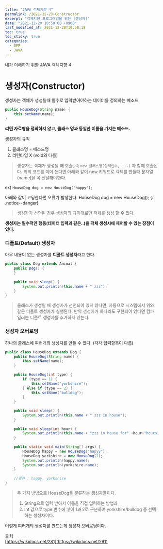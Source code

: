 ```yaml
---
title: "JAVA 객체지향 4"
permalink: /2021-12-20-Constructor
excerpt: "객체지향 프로그래밍을 위한 [생성자]"
date: "2021-12-20 10:50:00 +0900"
last_modified_at: 2021-12-20T10:50:18
toc: true
toc_sticky: true	
categories:
  - OPP
  - JAVA
---
```

내가 이해하기 위한 JAVA 객체지향 4
# 생성자(Constructor)

생성자는 객체가 생성될때 필수로 입력받아야하는 데이터를 정의하는 메소드

```java
public HouseDog(String name) {
	this.setName(name);
}
```

**리턴 자료형을 정의하지 않고, 클래스 명과 동일한 이름을 가지는 메소드.**

생성자의 규칙
1. 클래스명 = 메소드명
2. 리턴타입 X (void와 다름)

> 생성자는 객체가 생성될 때 호출, 즉 `new 클래스명(입력인수, ...)` 과 함께 호출된다.
> 위의 코드를 이어 쓴다면 아래와 같이 new 키워드로 객체를 만들때 문자열(name)을 꼭 전달해야한다.

ex)
`HouseDog dog = new HouseDog("happy");`

아래와 같이 코딩한다면 오류가 발생한다.
HouseDog dog = new HouseDog();
{: .notice--danger}

> 생성자가 선언된 경우 생성자의 규칙대로만 객체를 생성 할 수 있다.

**생성자는 필수적인 행동(데이터 입력과 같은..)을 객체 생성시에 제어할 수 있는 장점이 있다.**


### 디폴트(Default) 생성자

아무 내용이 없는 생성자를 **디폴트 생성자**라고 한다.

```java
public class Dog extends Animal {
	public Dog() {
	}
	
	public void sleep() {
		System.out.println(this.name + " zzz");
	}
}
```

> 클래스가 생성될 때 생성자가 선언되어 있지 않다면, 자동으로 시스템에서 위와 같은 디폴트 생성자가 실행된다.
> 만약 생성자가 하나라도 구현되어 있다면 컴파일러는 디폴트 생성자를 추가하지 않는다.

### 생성자 오버로딩

하나의 클래스에 여러개의 생성자를 만들 수 있다. (각각 입력항목이 다름)

```java
public class HouseDog extends Dog {
	public HouseDog(String name) {
		this.setName(name);
	}
	
	public HouseDog(int type) {
		if (type == 1) {
			this.setName("yorkshire");
		} else if (type == 2) {
			this.setName("bulldog");
		}
	}
	
	public void sleep() {
		System.out.println(this.name + " zzz in house");
	}
	
	public void sleep(int hour) {
		System.out.println(this.name + "zzz in house for" +hour+"hours");
	}
	
	public static void main(String[] args) {
		HouseDog happy = new HouseDog("hapyy");
		HouseDog yorkshire = new HouseDog(1);
		System.out.println(happy.name);
		System.out.println(yorkshire.name);
	}
	
	//결과 : happy, yorkshire
}
```

> 두 가지 방법으로 HouseDog을 분류하는 생성자들이다.
> 1. String으로 입력 받아서 이름을 직접 입력하는 방법과
> 2. int 값으로 type 변수에 넣어 1과 2로 구분하여 yorkshire/bulldog 중 선택하는 생성자이다.

이렇게 여러개의 생성자를 만드는게 생성자 오버로딩이다.

출처<br/>
[https://wikidocs.net/281](https://wikidocs.net/281)
